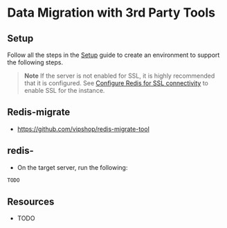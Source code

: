 # Data Migration with 3rd Party Tools

## Setup

Follow all the steps in the [Setup](./../05_Appendix/00_Setup.md) guide to create an environment to support the following steps.

> **Note** If the server is not enabled for SSL, it is highly recommended that it is configured.  See [Configure Redis for SSL connectivity](../05_Appendix/04_ConfigurePostgresSSL.md) to enable SSL for the instance.

## Redis-migrate

- https://github.com/vipshop/redis-migrate-tool

## redis-

- On the target server, run the following:

```bash
TODO
```

## Resources

- TODO
